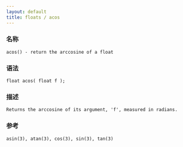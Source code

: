 ```yaml
---
layout: default
title: floats / acos
---
```


### 名称

    acos() - return the arccosine of a float

### 语法

    float acos( float f );

### 描述

    Returns the arccosine of its argument, 'f', measured in radians.

### 参考

    asin(3), atan(3), cos(3), sin(3), tan(3)
